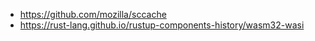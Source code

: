 - https://github.com/mozilla/sccache
- https://rust-lang.github.io/rustup-components-history/wasm32-wasi
